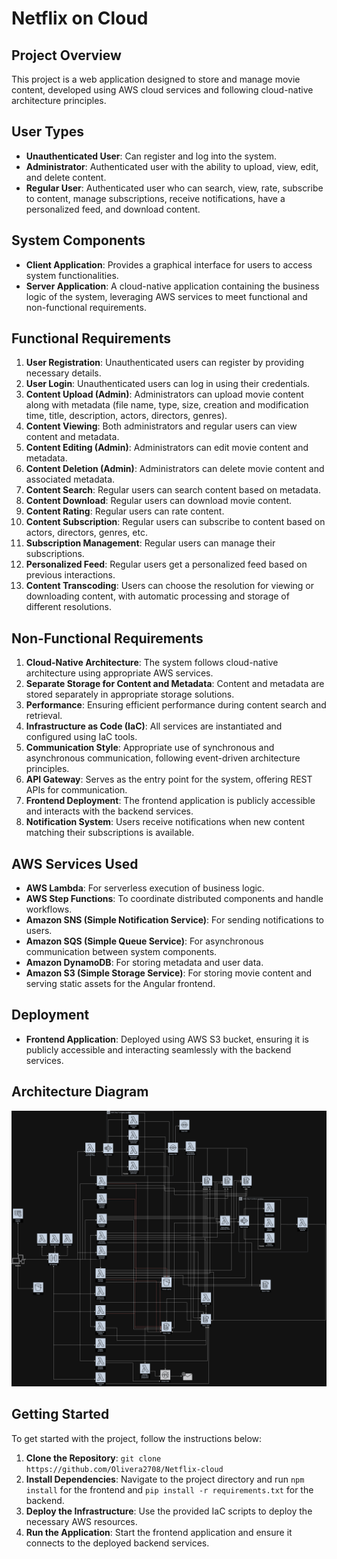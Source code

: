 # Netflix on Cloud

## Project Overview

This project is a web application designed to store and manage movie content, developed using AWS cloud services and following cloud-native architecture principles.

## User Types

- **Unauthenticated User**: Can register and log into the system.
- **Administrator**: Authenticated user with the ability to upload, view, edit, and delete content.
- **Regular User**: Authenticated user who can search, view, rate, subscribe to content, manage subscriptions, receive notifications, have a personalized feed, and download content.

## System Components

- **Client Application**: Provides a graphical interface for users to access system functionalities.
- **Server Application**: A cloud-native application containing the business logic of the system, leveraging AWS services to meet functional and non-functional requirements.

## Functional Requirements

1. **User Registration**: Unauthenticated users can register by providing necessary details.
2. **User Login**: Unauthenticated users can log in using their credentials.
3. **Content Upload (Admin)**: Administrators can upload movie content along with metadata (file name, type, size, creation and modification time, title, description, actors, directors, genres).
4. **Content Viewing**: Both administrators and regular users can view content and metadata.
5. **Content Editing (Admin)**: Administrators can edit movie content and metadata.
6. **Content Deletion (Admin)**: Administrators can delete movie content and associated metadata.
7. **Content Search**: Regular users can search content based on metadata.
8. **Content Download**: Regular users can download movie content.
9. **Content Rating**: Regular users can rate content.
10. **Content Subscription**: Regular users can subscribe to content based on actors, directors, genres, etc.
11. **Subscription Management**: Regular users can manage their subscriptions.
12. **Personalized Feed**: Regular users get a personalized feed based on previous interactions.
13. **Content Transcoding**: Users can choose the resolution for viewing or downloading content, with automatic processing and storage of different resolutions.

## Non-Functional Requirements

1. **Cloud-Native Architecture**: The system follows cloud-native architecture using appropriate AWS services.
2. **Separate Storage for Content and Metadata**: Content and metadata are stored separately in appropriate storage solutions.
3. **Performance**: Ensuring efficient performance during content search and retrieval.
4. **Infrastructure as Code (IaC)**: All services are instantiated and configured using IaC tools.
5. **Communication Style**: Appropriate use of synchronous and asynchronous communication, following event-driven architecture principles.
6. **API Gateway**: Serves as the entry point for the system, offering REST APIs for communication.
7. **Frontend Deployment**: The frontend application is publicly accessible and interacts with the backend services.
8. **Notification System**: Users receive notifications when new content matching their subscriptions is available.

## AWS Services Used

- **AWS Lambda**: For serverless execution of business logic.
- **AWS Step Functions**: To coordinate distributed components and handle workflows.
- **Amazon SNS (Simple Notification Service)**: For sending notifications to users.
- **Amazon SQS (Simple Queue Service)**: For asynchronous communication between system components.
- **Amazon DynamoDB**: For storing metadata and user data.
- **Amazon S3 (Simple Storage Service)**: For storing movie content and serving static assets for the Angular frontend.

## Deployment

- **Frontend Application**: Deployed using AWS S3 bucket, ensuring it is publicly accessible and interacting seamlessly with the backend services.

## Architecture Diagram

![diagram](diagram.png)

## Getting Started

To get started with the project, follow the instructions below:

1. **Clone the Repository**: `git clone https://github.com/Olivera2708/Netflix-cloud`
2. **Install Dependencies**: Navigate to the project directory and run `npm install` for the frontend and `pip install -r requirements.txt` for the backend.
3. **Deploy the Infrastructure**: Use the provided IaC scripts to deploy the necessary AWS resources.
4. **Run the Application**: Start the frontend application and ensure it connects to the deployed backend services.
